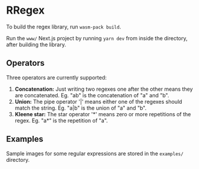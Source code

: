 # RRegex

To build the regex library, run `wasm-pack build`.

Run the `www/` Next.js project by running `yarn dev` from inside the directory,
after building the library.

## Operators

Three operators are currently supported:

1.  **Concatenation:** Just writing two regexes one after the other means they are
    concatenated. Eg. "ab" is the concatenation of "a" and "b".
1.  **Union:** The pipe operator '|' means either one of the regexes should match
    the string. Eg. "a|b" is the union of "a" and "b".
1.  **Kleene star:** The star operator '\*' means zero or more repetitions of
    the regex. Eg. "a\*" is the repetition of "a".

## Examples

Sample images for some regular expressions are stored in the `examples/`
directory.
